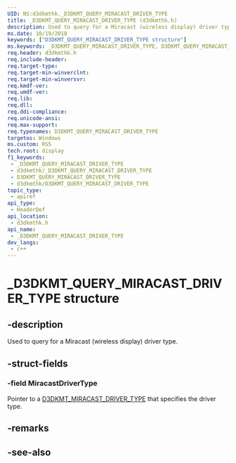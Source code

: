 ```yaml
---
UID: NS:d3dkmthk._D3DKMT_QUERY_MIRACAST_DRIVER_TYPE
title: _D3DKMT_QUERY_MIRACAST_DRIVER_TYPE (d3dkmthk.h)
description: Used to query for a Miracast (wireless display) driver type.
ms.date: 10/19/2018
keywords: ["D3DKMT_QUERY_MIRACAST_DRIVER_TYPE structure"]
ms.keywords: _D3DKMT_QUERY_MIRACAST_DRIVER_TYPE, D3DKMT_QUERY_MIRACAST_DRIVER_TYPE,
req.header: d3dkmthk.h
req.include-header: 
req.target-type: 
req.target-min-winverclnt: 
req.target-min-winversvr: 
req.kmdf-ver: 
req.umdf-ver: 
req.lib: 
req.dll: 
req.ddi-compliance: 
req.unicode-ansi: 
req.max-support: 
req.typenames: D3DKMT_QUERY_MIRACAST_DRIVER_TYPE
targetos: Windows
ms.custom: RS5
tech.root: display
f1_keywords:
 - _D3DKMT_QUERY_MIRACAST_DRIVER_TYPE
 - d3dkmthk/_D3DKMT_QUERY_MIRACAST_DRIVER_TYPE
 - D3DKMT_QUERY_MIRACAST_DRIVER_TYPE
 - d3dkmthk/D3DKMT_QUERY_MIRACAST_DRIVER_TYPE
topic_type:
 - apiref
api_type:
 - HeaderDef
api_location:
 - d3dkmthk.h
api_name:
 - _D3DKMT_QUERY_MIRACAST_DRIVER_TYPE
dev_langs:
 - c++
---
```


# _D3DKMT_QUERY_MIRACAST_DRIVER_TYPE structure


## -description

Used to query for a Miracast (wireless display) driver type.

## -struct-fields

### -field MiracastDriverType

 
Pointer to a [D3DKMT_MIRACAST_DRIVER_TYPE](ne-d3dkmthk-_d3dkmt_miracast_driver_type.md) that specifies the driver type.

## -remarks

## -see-also

